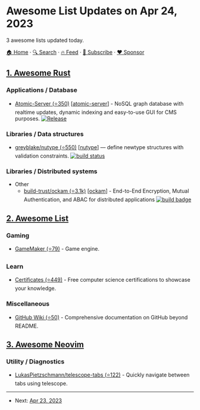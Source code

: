# Awesome List Updates on Apr 24, 2023

3 awesome lists updated today.

[🏠 Home](/README.md) · [🔍 Search](https://www.trackawesomelist.com/search/) · [🔥 Feed](https://www.trackawesomelist.com/rss.xml) · [📮 Subscribe](https://trackawesomelist.us17.list-manage.com/subscribe?u=d2f0117aa829c83a63ec63c2f&id=36a103854c) · [❤️  Sponsor](https://github.com/sponsors/theowenyoung)



## [1. Awesome Rust](/content/rust-unofficial/awesome-rust/README.md)

### Applications / Database

*   [Atomic-Server (⭐350)](https://github.com/atomicdata-dev/atomic-server/) \[[atomic-server](https://crates.io/crates/atomic_server)] - NoSQL graph database with realtime updates, dynamic indexing and easy-to-use GUI for CMS purposes. [![Release](https://github.com/atomicdata-dev/atomic-server/actions/workflows/docker.yml/badge.svg)](https://github.com/atomicdata-dev/atomic-server/actions/workflows/docker.yml)

### Libraries / Data structures

*   [greyblake/nutype (⭐550)](https://github.com/greyblake/nutype) \[[nutype](https://crates.io/crates/nutype)] — define newtype structures with validation constraints. [![build status](https://github.com/greyblake/nutype/actions/workflows/ci.yml/badge.svg)](https://github.com/greyblake/nutype/actions)

### Libraries / Distributed systems

*   Other
    *   [build-trust/ockam (⭐3.1k)](https://github.com/build-trust/ockam) \[[ockam](https://crates.io/crates/ockam)] - End-to-End Encryption, Mutual Authentication, and ABAC for distributed applications [![build badge](https://github.com/build-trust/ockam/workflows/Rust/badge.svg)](https://github.com/build-trust/ockam)

## [2. Awesome List](/content/sindresorhus/awesome/README.md)

### Gaming

*   [GameMaker (⭐79)](https://github.com/bytecauldron/awesome-gamemaker#readme) - Game engine.

### Learn

*   [Certificates (⭐449)](https://github.com/PanXProject/awesome-certificates#readme) - Free computer science certifications to showcase your knowledge.

### Miscellaneous

*   [GitHub Wiki (⭐50)](https://github.com/MyHoneyBadger/awesome-github-wiki#readme) - Comprehensive documentation on GitHub beyond README.

## [3. Awesome Neovim](/content/rockerBOO/awesome-neovim/README.md)

### Utility / Diagnostics

*   [LukasPietzschmann/telescope-tabs (⭐122)](https://github.com/LukasPietzschmann/telescope-tabs) - Quickly navigate between tabs using telescope.

---

- Next: [Apr 23, 2023](/content/2023/04/23/README.md)
